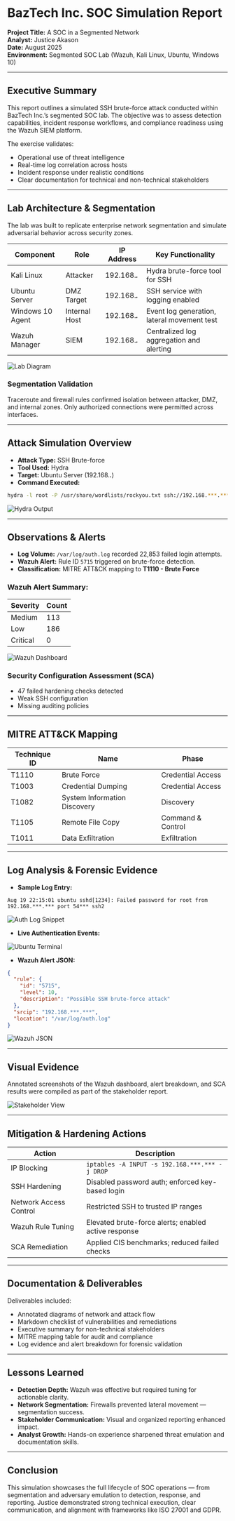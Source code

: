 #  BazTech Inc. SOC Simulation Report

**Project Title:** A SOC in a Segmented Network  
**Analyst:** Justice Akason  
**Date:** August 2025  
**Environment:** Segmented SOC Lab (Wazuh, Kali Linux, Ubuntu, Windows 10)

---

##  Executive Summary

This report outlines a simulated SSH brute-force attack conducted within BazTech Inc.’s segmented SOC lab. The objective was to assess detection capabilities, incident response workflows, and compliance readiness using the Wazuh SIEM platform.

The exercise validates:
- Operational use of threat intelligence
- Real-time log correlation across hosts
- Incident response under realistic conditions
- Clear documentation for technical and non-technical stakeholders

---

##  Lab Architecture & Segmentation

The lab was built to replicate enterprise network segmentation and simulate adversarial behavior across security zones.

| Component         | Role          | IP Address        | Key Functionality                             |
|-------------------|---------------|-------------------|-----------------------------------------------|
| Kali Linux        | Attacker      | 192.168.***.***   | Hydra brute-force tool for SSH                |
| Ubuntu Server     | DMZ Target    | 192.168.***.***   | SSH service with logging enabled              |
| Windows 10 Agent  | Internal Host | 192.168.***.***   | Event log generation, lateral movement test   |
| Wazuh Manager     | SIEM          | 192.168.***.***   | Centralized log aggregation and alerting      |

![Lab Diagram](https://github.com/user-attachments/assets/4bb1f26f-30db-4c3d-b625-8ce84ee235c9)

###  Segmentation Validation

Traceroute and firewall rules confirmed isolation between attacker, DMZ, and internal zones. Only authorized connections were permitted across interfaces.

---

##  Attack Simulation Overview

- **Attack Type:** SSH Brute-force  
- **Tool Used:** Hydra  
- **Target:** Ubuntu Server (192.168.***.***)  
- **Command Executed:**
```bash
hydra -l root -P /usr/share/wordlists/rockyou.txt ssh://192.168.***.***
```

![Hydra Output](https://github.com/user-attachments/assets/a494c19b-3ba0-4eb0-a460-e5ecdc321852)

---

##  Observations & Alerts

- **Log Volume:** `/var/log/auth.log` recorded 22,853 failed login attempts.
- **Wazuh Alert:** Rule ID `5715` triggered on brute-force detection.
- **Classification:** MITRE ATT&CK mapping to **T1110 - Brute Force**

### Wazuh Alert Summary:
| Severity | Count |
|----------|-------|
| Medium   | 113   |
| Low      | 186   |
| Critical | 0     |

![Wazuh Dashboard](https://github.com/user-attachments/assets/67bebdc5-209f-4e78-9892-ec89de842f1a)

###  Security Configuration Assessment (SCA)

- 47 failed hardening checks detected
- Weak SSH configuration
- Missing auditing policies

---

##  MITRE ATT&CK Mapping

| Technique ID | Name                        | Phase               |
|--------------|-----------------------------|---------------------|
| T1110        | Brute Force                 | Credential Access   |
| T1003        | Credential Dumping          | Credential Access   |
| T1082        | System Information Discovery| Discovery           |
| T1105        | Remote File Copy            | Command & Control   |
| T1011        | Data Exfiltration           | Exfiltration        |

---

##  Log Analysis & Forensic Evidence

- **Sample Log Entry:**
```log
Aug 19 22:15:01 ubuntu sshd[1234]: Failed password for root from 192.168.***.*** port 54*** ssh2
```

![Auth Log Snippet](https://github.com/user-attachments/assets/50017dc5-7315-41b9-abed-ed9775194809)

- **Live Authentication Events:**

![Ubuntu Terminal](https://github.com/user-attachments/assets/ea4438f9-901d-4524-b2fe-2125ec025511)

- **Wazuh Alert JSON:**
```json
{
  "rule": {
    "id": "5715",
    "level": 10,
    "description": "Possible SSH brute-force attack"
  },
  "srcip": "192.168.***.***",
  "location": "/var/log/auth.log"
}
```

![Wazuh JSON](https://github.com/user-attachments/assets/6425ebd0-e01c-45b2-a1ff-00930bfdbaef)

---

##  Visual Evidence

Annotated screenshots of the Wazuh dashboard, alert breakdown, and SCA results were compiled as part of the stakeholder report.

![Stakeholder View](https://github.com/user-attachments/assets/3dc0f4be-b06b-40f6-90f0-5a8263466d19)

---

##  Mitigation & Hardening Actions

| Action                 | Description                                          |
|------------------------|------------------------------------------------------|
| IP Blocking            | `iptables -A INPUT -s 192.168.***.*** -j DROP`       |
| SSH Hardening          | Disabled password auth; enforced key-based login     |
| Network Access Control | Restricted SSH to trusted IP ranges                  |
| Wazuh Rule Tuning      | Elevated brute-force alerts; enabled active response |
| SCA Remediation        | Applied CIS benchmarks; reduced failed checks        |

---

##  Documentation & Deliverables

Deliverables included:

- Annotated diagrams of network and attack flow
- Markdown checklist of vulnerabilities and remediations
- Executive summary for non-technical stakeholders
- MITRE mapping table for audit and compliance
- Log evidence and alert breakdown for forensic validation

---

##  Lessons Learned

- **Detection Depth:** Wazuh was effective but required tuning for actionable clarity.
- **Network Segmentation:** Firewalls prevented lateral movement — segmentation success.
- **Stakeholder Communication:** Visual and organized reporting enhanced impact.
- **Analyst Growth:** Hands-on experience sharpened threat emulation and documentation skills.

---

##  Conclusion

This simulation showcases the full lifecycle of SOC operations — from segmentation and adversary emulation to detection, response, and reporting. Justice demonstrated strong technical execution, clear communication, and alignment with frameworks like ISO 27001 and GDPR.
